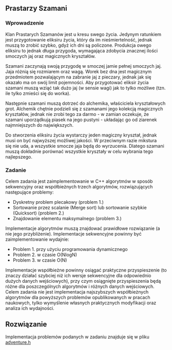 ## Prastarzy Szamani

### Wprowadzenie

Klan Prastarych Szamanów jest u kresu swego życia. Jedynym ratunkiem jest
przygotowanie eliksiru życia, który da im nieśmiertelność, jednak muszą
to zrobić szybko, gdyż ich dni są policzone. Produkcja owego eliksiru to
jednak długa przygoda, wymagająca zdobycia znacznej ilości smoczych jaj
oraz magicznych kryształów.

Szamani zaczynają swoją przygodę w smoczej jamie pełnej smoczych jaj. Jaja
różnią się rozmiarem oraz wagą. Worek bez dna jest magicznym przedmiotem
pozwalającym na zabranie jaj z pieczary, jednak jak się okazało ma on swój
limit pojemności. Aby przygotować eliksir życia szamani muszą wziąć tak dużo
jaj (w sensie wagi) jak to tylko możliwe (tzn. ile tylko zmieści się do worka).

Następnie szamani muszą dotrzeć do alchemika, właściciela kryształowych grot.
Alchemik chętnie podzieli się z szamanami jego kolekcją magicznych kryształów,
jednak nie zrobi tego za darmo - w zamian oczekuje, że szamani uporządkują
piasek na jego pustyni - układając go od ziarenek najmniejszych do największych.

Do stworzenia eliksiru życia wystarczy jeden magiczny kryształ, jednak musi on
być najwyższej możliwej jakości. W przeciwnym razie mikstura się nie uda, a
wszystkie smocze jaja będą do wyrzucenia. Dlatego szamani muszą dokładnie
porównać wszystkie kryształy w celu wybrania tego najlepszego.


### Zadanie
Celem zadania jest zaimplementowanie w C++ algorytmów w sposób sekwencyjny oraz 
współbieżnych trzech algorytmów, rozwiązujących następujące problemy:

- Dyskretny problem plecakowy (problem 1.)
- Sortowanie przez scalanie (Merge sort) lub sortowanie szybkie (Quicksort) (problem 2.)
- Znajdowanie elementu maksymalnego (problem 3.)

Implementacje algorytmów muszą znajdować prawidłowe rozwiązanie (a nie jego
przybliżenie). Implementacje sekwencyjne powinny być zaimplementowanie wydajnie:

- Problem 1. przy użyciu programowania dynamicznego
- Problem 2. w czasie O(NlogN)
- Problem 3. w czasie O(N)

Implementacje współbieżne powinny osiągać praktyczne przyspieszenie
(to znaczy działać szybciej niż ich wersje sekwencyjne dla  odpowiednio dużych danych
wejściowych), przy czym osiągnięte przyspieszenia będą różne dla poszczególnych algorytmów 
i różnych danych wejściowych. Celem zadania nie jest implementacja najszybszych współbieżnych 
algorytmów dla powyższych problemów opublikowanych w pracach naukowych, tylko wymyślenie 
własnych praktycznych modyfikacji oraz analiza ich wydajności.

## Rozwiązanie

Implementacja problemów podanych w zadaniu znajduje się w pliku [adventure.h](src/adventure.h)